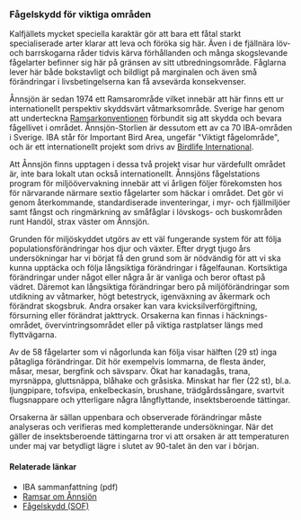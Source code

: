 ### Fågelskydd för viktiga områden

Kalfjällets mycket speciella karaktär gör att bara ett fåtal starkt specialiserade arter klarar att leva och föröka sig här. Även i de fjällnära löv- och barrskogarna råder tidvis kärva förhållanden och många skogslevande fågelarter befinner sig här på gränsen av sitt utbredningsområde. Fåglarna lever här både bokstavligt och bildligt på marginalen och även små förändringar i livsbetingelserna kan få avsevärda konsekvenser.

Ånnsjön är sedan 1974 ett Ramsarområde vilket innebär att här finns ett ur internationellt perspektiv skyddsvärt våtmarksområde. Sverige har genom att underteckna [Ramsarkonventionen][1] förbundit sig att skydda och bevara fågellivet i området. Ånnsjön-Storlien är dessutom ett av ca 70 IBA-områden i Sverige. IBA står för Important Bird Area, ungefär "Viktigt fågelområde", och är ett internationellt projekt som drivs av [Birdlife&nbsp;International][2].

Att Ånnsjön finns upptagen i dessa två projekt visar hur värdefullt området är, inte bara lokalt utan också internationellt. Ånnsjöns fågelstations program för miljöövervakning innebär att vi årligen följer förekomsten hos för närvarande närmare sextio fågelarter som häckar i området. Det gör vi genom återkommande, standardiserade inventeringar, i myr- och fjällmiljöer samt fångst och ringmärkning av småfåglar i lövskogs- och buskområden runt Handöl, strax väster om Ånnsjön.

Grunden för miljöskyddet utgörs av ett väl fungerande system för att följa populationsförändringar hos djur och växter. Efter drygt tjugo års undersökningar har vi börjat få den grund som är nödvändig för att vi ska kunna upptäcka och följa långsiktiga förändringar i fågelfaunan. Kortsiktiga förändringar under något eller några år är vanliga och beror oftast på vädret. Däremot kan långsiktiga förändringar bero på miljöförändringar som utdikning av våtmarker, högt betestryck, igenväxning av åkermark och förändrat skogsbruk. Andra orsaker kan vara kvicksilverförgiftning, försurning eller förändrat jakttryck. Orsakerna kan finnas i häcknings- området, övervintringsområdet eller på viktiga rastplatser längs med flyttvägarna.

Av de 58 fågelarter som vi någorlunda kan följa visar hälften (29 st) inga påtagliga förändringar. Dit hör exempelvis lommarna, de flesta änder, måsar, mesar, bergfink och sävsparv. Ökat har kanadagås, trana, myrsnäppa, gluttsnäppa, blåhake och gråsiska. Minskat har fler (22 st), bl.a. ljungpipare, tofsvipa, enkelbeckasin, brushane, trädgårdssångare, svartvit flugsnappare och ytterligare några långflyttande, insektsberoende tättingar.

Orsakerna är sällan uppenbara och observerade förändringar måste analyseras och verifieras med kompletterande undersökningar. När det gäller de insektsberoende tättingarna tror vi att orsaken är att temperaturen under maj var betydligt lägre i slutet av 90-talet än den var i början.

#### Relaterade länkar
- IBA sammanfattning (pdf)
- [Ramsar om Ånnsjön](https://rsis.ramsar.org/ris/26)
- [Fågelskydd (SOF)](http://www.sofnet.org/sveriges-ornitologiska-forening/fagelskydd/)

[1]: <http://ramsar.org>
[2]: <http://birdlife.org>